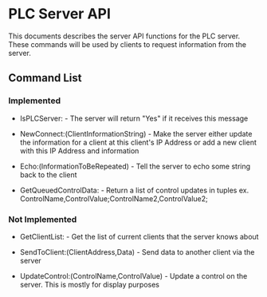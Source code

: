 # PLC Server API

This documents describes the server API functions for the PLC server. These commands will be used by clients to request information from the server.

## Command List

### Implemented

* IsPLCServer: - The server will return "Yes" if it receives this message

* NewConnect:(ClientInformationString) - Make the server either update the information for a client at this client's IP Address or add a new client with this IP Address and information

* Echo:(InformationToBeRepeated) - Tell the server to echo some string back to the client

* GetQueuedControlData: - Return a list of control updates in tuples ex. ControlName,ControlValue;ControlName2,ControlValue2;

### Not Implemented

* GetClientList: - Get the list of current clients that the server knows about

* SendToClient:(ClientAddress,Data) - Send data to another client via the server

* UpdateControl:(ControlName,ControlValue) - Update a control on the server. This is mostly for display purposes
